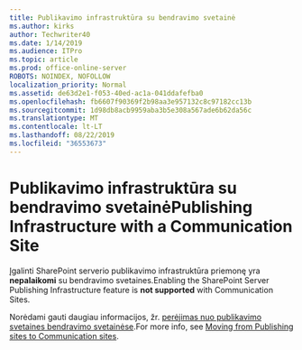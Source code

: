 ```yaml
---
title: Publikavimo infrastruktūra su bendravimo svetainė
ms.author: kirks
author: Techwriter40
ms.date: 1/14/2019
ms.audience: ITPro
ms.topic: article
ms.prod: office-online-server
ROBOTS: NOINDEX, NOFOLLOW
localization_priority: Normal
ms.assetid: de63d2e1-f053-40ed-ac1a-041ddafefba0
ms.openlocfilehash: fb6607f90369f2b98aa3e957132c8c97182cc13b
ms.sourcegitcommit: 1d98db8acb9959aba3b5e308a567ade6b62da56c
ms.translationtype: MT
ms.contentlocale: lt-LT
ms.lasthandoff: 08/22/2019
ms.locfileid: "36553673"
---
```

# <a name="publishing-infrastructure-with-a-communication-site"></a><span data-ttu-id="afdc1-102">Publikavimo infrastruktūra su bendravimo svetainė</span><span class="sxs-lookup"><span data-stu-id="afdc1-102">Publishing Infrastructure with a Communication Site</span></span>


<span data-ttu-id="afdc1-103">Įgalinti SharePoint serverio publikavimo infrastruktūra priemonę yra **nepalaikomi** su bendravimo svetaines.</span><span class="sxs-lookup"><span data-stu-id="afdc1-103">Enabling the SharePoint Server Publishing Infrastructure feature is **not supported** with Communication Sites.</span></span> 
  
<span data-ttu-id="afdc1-104">Norėdami gauti daugiau informacijos, žr. [perėjimas nuo publikavimo svetaines bendravimo svetainėse](https://docs.microsoft.com/sharepoint/publishing-sites-classic-to-modern-experience).</span><span class="sxs-lookup"><span data-stu-id="afdc1-104">For more info, see [Moving from Publishing sites to Communication sites](https://docs.microsoft.com/sharepoint/publishing-sites-classic-to-modern-experience).</span></span> 
  

